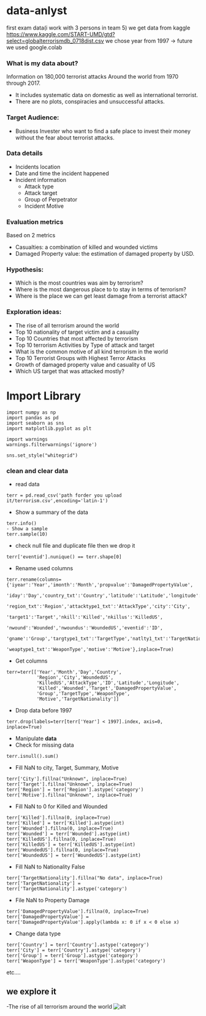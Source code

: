 # data-anlyst
first exam data(i work with 3 persons in team 5)
we get data from kaggle https://www.kaggle.com/START-UMD/gtd?select=globalterrorismdb_0718dist.csv
we chose year from 1997 -> future
we used google.colab
### What is my data about?
Information on 180,000 terrorist attacks
Around the world from 1970 through 2017. 
- It includes systematic data on domestic as well as international terrorist. 
- There are no plots, conspiracies and unsuccessful attacks. 

### Target Audience: 
- Business Invester who want to find a safe place to invest their money without the fear about terrorist attacks.

### Data details
- Incidents location
- Date and time the incident happened
- Incident information
  - Attack type
  - Attack target
  - Group of Perpetrator 
  - Incident Motive

### Evaluation metrics
Based on 2 metrics
- Casualties: a combination of killed and wounded victims
- Damaged Property value: the estimation of damaged property by USD.

### Hypothesis:
- Which is the most countries was aim by terrorism?
- Where is the most dangerous place to to stay in terms of terrorism?
- Where is the place we can get least damage from a terrorist attack?

### Exploration ideas:
- The rise of all terrorism around the world
- Top 10 nationality of target victim and a casuality 
- Top 10 Countries that most affected by terrorism
- Top 10 terrorism Activities by Type of attack and target
- What is the common motive of all kind terrorism in the world
- Top 10 Terrorist Groups with Highest Terror Attacks
- Growth of damaged property value and casuality of US
- Which US target that was attacked mostly?

# Import Library
``` 
import numpy as np
import pandas as pd
import seaborn as sns
import matplotlib.pyplot as plt

import warnings
warnings.filterwarnings('ignore')

sns.set_style("whitegrid")
```
### clean and clear data
- read data 
``` 
terr = pd.read_csv('path forder you upload it/terrorism.csv',encoding='latin-1')
```
- Show a summary of the data
```
terr.info()
- Show a sample
terr.sample(10)
```
- check null file and duplicate file then we drop it

```
terr['eventid'].nunique() == terr.shape[0]
```
- Rename used columns
```
terr.rename(columns={'iyear':'Year','imonth':'Month','propvalue':'DamagedPropertyValue',
                       'iday':'Day','country_txt':'Country','latitude':'Latitude','longitude':'Longitude',
                       'region_txt':'Region','attacktype1_txt':'AttackType','city':'City',
                       'target1':'Target','nkill':'Killed','nkillus':'KilledUS',
                       'nwound':'Wounded','nwoundus':'WoundedUS','eventid':'ID',
                       'gname':'Group','targtype1_txt':'TargetType','natlty1_txt':'TargetNationality',
                       'weaptype1_txt':'WeaponType','motive':'Motive'},inplace=True)
 ```                    
- Get columns
```
terr=terr[['Year','Month','Day','Country',
           'Region','City','WoundedUS',
           'KilledUS','AttackType','ID','Latitude','Longitude',
           'Killed','Wounded','Target','DamagedPropertyValue',
           'Group','TargetType','WeaponType',
           'Motive','TargetNationality']]
 ```
- Drop data before 1997
```
terr.drop(labels=terr[terr['Year'] < 1997].index, axis=0, inplace=True)          
```
- Manipulate **data**
- Check for missing data
```
terr.isnull().sum()
```
- Fill NaN to city, Target, Summary, Motive
```
terr['City'].fillna("Unknown", inplace=True)
terr['Target'].fillna("Unknown", inplace=True)
terr['Region'] = terr['Region'].astype('category')
terr['Motive'].fillna("Unknown", inplace=True)
```
- Fill NaN to 0 for Killed and Wounded
```
terr['Killed'].fillna(0, inplace=True)
terr['Killed'] = terr['Killed'].astype(int) 
terr['Wounded'].fillna(0, inplace=True)
terr['Wounded'] = terr['Wounded'].astype(int) 
terr['KilledUS'].fillna(0, inplace=True)
terr['KilledUS'] = terr['KilledUS'].astype(int)
terr['WoundedUS'].fillna(0, inplace=True)
terr['WoundedUS'] = terr['WoundedUS'].astype(int)
```
- Fill NaN to Nationality False
```
terr['TargetNationality'].fillna("No data", inplace=True)
terr['TargetNationality'] = terr['TargetNationality'].astype('category')
```
- File NaN to Property Damage
```
terr['DamagedPropertyValue'].fillna(0, inplace=True)
terr['DamagedPropertyValue'] = terr['DamagedPropertyValue'].apply(lambda x: 0 if x < 0 else x)
```
- Change data type
```
terr['Country'] = terr['Country'].astype('category')
terr['City'] = terr['Country'].astype('category')
terr['Group'] = terr['Group'].astype('category')
terr['WeaponType'] = terr['WeaponType'].astype('category')
```
etc....

## we explore it
-The rise of all terrorism around the world
![alt](http://github.com/Tdpro1612/terrorism-data-analyzing/blob/master/The%20rise%20of%20all%20terrorism%20around%20the%20world.png)
